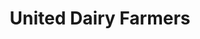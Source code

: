 ---
title: "United Dairy Farmers"
url: /cincinnati/united-dairy-farmers-north-bend-road/
shop: convenience
---